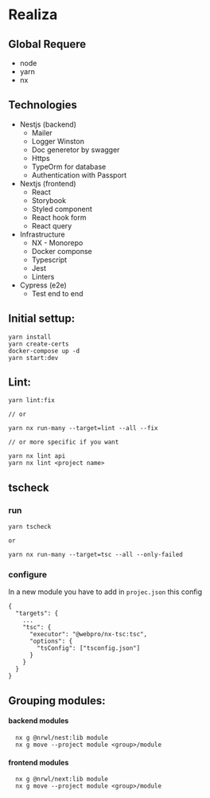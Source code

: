 # Realiza

## Global Requere

- node
- yarn
- nx

## Technologies

- Nestjs (backend)
  - Mailer
  - Logger Winston
  - Doc generetor by swagger
  - Https
  - TypeOrm for database
  - Authentication with Passport
- Nextjs (frontend)
  - React
  - Storybook
  - Styled component
  - React hook form
  - React query
- Infrastructure
  - NX - Monorepo
  - Docker componse
  - Typescript
  - Jest
  - Linters
- Cypress (e2e)
  - Test end to end

## Initial settup:

```
yarn install
yarn create-certs
docker-compose up -d
yarn start:dev
```

## Lint:

```
yarn lint:fix

// or

yarn nx run-many --target=lint --all --fix

// or more specific if you want

yarn nx lint api
yarn nx lint <project name>

```

## tscheck
### run
```
yarn tscheck

or

yarn nx run-many --target=tsc --all --only-failed 
```

### configure
In a new module you have to add in `projec.json` this config
```
{
  "targets": {
    ...
    "tsc": {
      "executor": "@webpro/nx-tsc:tsc",
      "options": {
        "tsConfig": ["tsconfig.json"]
      }
    }
  }
}
```

## Grouping modules:

#### backend modules

```
  nx g @nrwl/nest:lib module
  nx g move --project module <group>/module
```

#### frontend modules

```
  nx g @nrwl/next:lib module
  nx g move --project module <group>/module
```
